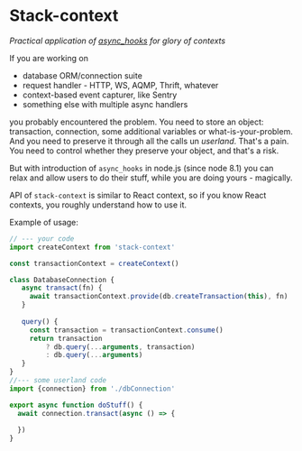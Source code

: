 # Stack-context

_Practical application of [async_hooks](https://nodejs.org/api/async_hooks.html) for glory of contexts_

If you are working on

- database ORM/connection suite
- request handler - HTTP, WS, AQMP, Thrift, whatever
- context-based event capturer, like Sentry
- something else with multiple async handlers

you probably encountered the problem. You need to store an object: transaction, connection, some additional variables or what-is-your-problem.
And you need to preserve it through all the calls un _userland_. That's a pain.
You need to control whether they preserve your object, and that's a risk.

But with introduction of `async_hooks` in node.js (since node 8.1) you can relax and allow users to do their stuff, while you are doing yours - magically.

API of `stack-context` is similar to React context, so if you know React contexts, you roughly understand how to use it.

Example of usage:
```javascript
// --- your code
import createContext from 'stack-context'

const transactionContext = createContext()

class DatabaseConnection {
   async transact(fn) {
     await transactionContext.provide(db.createTransaction(this), fn)
   }
   
   query() {
     const transaction = transactionContext.consume()
     return transaction
         ? db.query(...arguments, transaction)
         : db.query(...arguments)       
   }
}
//--- some userland code
import {connection} from './dbConnection'

export async function doStuff() {
  await connection.transact(async () => {
    
  })
}
```
